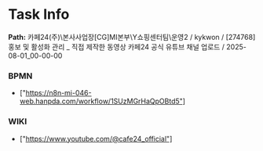 # Task Info

**Path:** 카페24(주)\본사사업장\[CG]MI본부\Y쇼핑센터팀\운영2 / kykwon / [274768] 홍보 및 활성화 관리 _ 직접 제작한 동영상 카페24 공식 유튜브 채널 업로드 / 2025-08-01_00-00-00

### BPMN
- ["https://n8n-mi-046-web.hanpda.com/workflow/1SUzMGrHaQpOBtd5"]

### WIKI
- ["https://www.youtube.com/@cafe24_official"]

